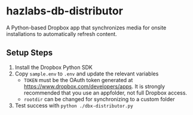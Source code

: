 # hazlabs-db-distributor
A Python-based Dropbox app that synchronizes media for onsite installations to automatically refresh content.

## Setup Steps
1. Install the Dropbox Python SDK
2. Copy `sample.env` to `.env` and update the relevant variables
   * `TOKEN` must be the OAuth token generated at https://www.dropbox.com/developers/apps. It is strongly recommended that you use an appfolder, not full Dropbox access.
   * `rootdir` can be changed for synchronizing to a custom folder
3. Test success with `python ./dbx-distributor.py`
